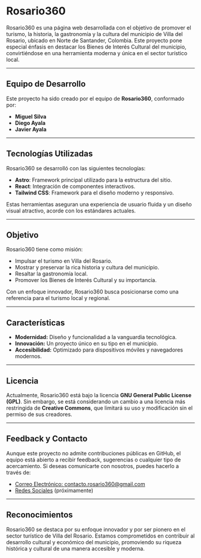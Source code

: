 # Rosario360

Rosario360 es una página web desarrollada con el objetivo de promover el turismo, la historia, la gastronomía y la cultura del municipio de Villa del Rosario, ubicado en Norte de Santander, Colombia. Este proyecto pone especial énfasis en destacar los Bienes de Interés Cultural del municipio, convirtiéndose en una herramienta moderna y única en el sector turístico local.

---

## Equipo de Desarrollo

Este proyecto ha sido creado por el equipo de **Rosario360**, conformado por:
- **Miguel Silva**
- **Diego Ayala**
- **Javier Ayala**

---

## Tecnologías Utilizadas

Rosario360 se desarrolló con las siguientes tecnologías:
- **Astro**: Framework principal utilizado para la estructura del sitio.
- **React**: Integración de componentes interactivos.
- **Tailwind CSS**: Framework para el diseño moderno y responsivo.

Estas herramientas aseguran una experiencia de usuario fluida y un diseño visual atractivo, acorde con los estándares actuales.

---

## Objetivo

Rosario360 tiene como misión:
- Impulsar el turismo en Villa del Rosario.
- Mostrar y preservar la rica historia y cultura del municipio.
- Resaltar la gastronomía local.
- Promover los Bienes de Interés Cultural y su importancia.

Con un enfoque innovador, Rosario360 busca posicionarse como una referencia para el turismo local y regional.

---

## Características

- **Modernidad:** Diseño y funcionalidad a la vanguardia tecnológica.
- **Innovación:** Un proyecto único en su tipo en el municipio.
- **Accesibilidad:** Optimizado para dispositivos móviles y navegadores modernos.

---

## Licencia

Actualmente, Rosario360 está bajo la licencia **GNU General Public License (GPL)**. Sin embargo, se está considerando un cambio a una licencia más restringida de **Creative Commons**, que limitará su uso y modificación sin el permiso de sus creadores.

---

## Feedback y Contacto

Aunque este proyecto no admite contribuciones públicas en GitHub, el equipo está abierto a recibir feedback, sugerencias o cualquier tipo de acercamiento. Si deseas comunicarte con nosotros, puedes hacerlo a través de:
- [Correo Electrónico: contacto.rosario360@gmail.com](mailto:contacto.rosario360@gmail.com)
- [Redes Sociales](#) (próximamente)

---

## Reconocimientos

Rosario360 se destaca por su enfoque innovador y por ser pionero en el sector turístico de Villa del Rosario. Estamos comprometidos en contribuir al desarrollo cultural y económico del municipio, promoviendo su riqueza histórica y cultural de una manera accesible y moderna.

